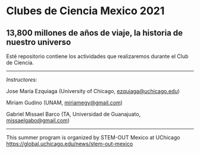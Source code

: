 # Clubes de Ciencia Mexico 2021

## 13,800 millones de años de viaje, la historia de nuestro universo

Esté repositorio contiene los actividades que realizaremos durante el Club de Ciencia.

---

*Instructores:* 

Jose María Ezquiaga (University of Chicago, ezquiaga@uchicago.edu)

Miriam Gudino (UNAM, miriamegy@gmail.com)

Gabriel Missael Barco (TA, Universidad de Guanajuato, missaelgabo@gmail.com)

---

This summer program is organized by STEM-OUT Mexico at UChicago https://global.uchicago.edu/news/stem-out-mexico
